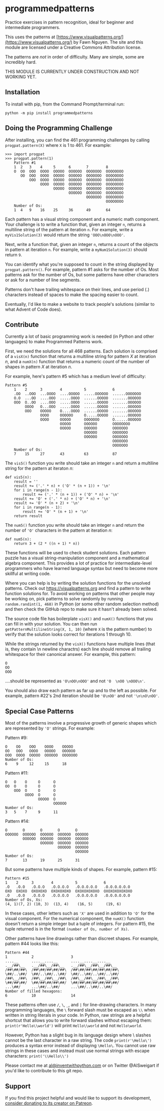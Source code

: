 # programmedpatterns

Practice exercises in pattern recognition, ideal for beginner and intermediate programmers.

This uses the patterns at [https://www.visualpatterns.org/](https://www.visualpatterns.org/) by Fawn Nguyen. The site and this module are licensed under a Creative Commons Attribution license.

The patterns are *not* in order of difficulty. Many are simple, some are incredibly hard.

THIS MODULE IS CURRENTLY UNDER CONSTRUCTION AND NOT WORKING YET.

Installation
------------

To install with pip, from the Command Prompt/terminal run:

    python -m pip install programmedpatterns

Doing the Programming Challenge
-----------

After installing, you can find the 461 programming challenges by calling `progpat.pattern(X)` where `X` is 1 to 461. For example:

    >>> import progpat
    >>> progpat.pattern(1)
        Pattern #1
        1  2   3    4     5      6       7        8
        O  OO  OOO  OOOO  OOOOO  OOOOOO  OOOOOOO  OOOOOOOO
           OO  OOO  OOOO  OOOOO  OOOOOO  OOOOOOO  OOOOOOOO
               OOO  OOOO  OOOOO  OOOOOO  OOOOOOO  OOOOOOOO
                    OOOO  OOOOO  OOOOOO  OOOOOOO  OOOOOOOO
                          OOOOO  OOOOOO  OOOOOOO  OOOOOOOO
                                 OOOOOO  OOOOOOO  OOOOOOOO
                                         OOOOOOO  OOOOOOOO
                                                  OOOOOOOO
        Number of Os:
        1  4   9    16    25     36      49       64


Each pattern has a visual string component and a numeric math component. Your challenge is to write a function that, given an integer `n`, returns a multiline string of the pattern at iteration `n`. For example, write a `myVis1Solution(3)` would return the string `'OOO\nOOO\nOOO'`.

Next, write a function that, given an integer `n`, returns a count of the objects in pattern at iteration `n`. For example, write a `myNum1Solution(3)` should return `9`.

You can identify what you're supposed to count in the string displayed by `progpat.pattern()`. For example, pattern #1 asks for the number of Os. Most patterns ask for the number of Os, but some patterns have other characters or ask for a number of line segments.

Patterns don't have trailing whitespace on their lines, and use period (.) characters instead of spaces to make the spacing easier to count.

Eventually, I'd like to make a website to track people's solutions (similar to what Advent of Code does).

Contribute
----------

Currently a lot of basic programming work is needed (in Python and other languages) to make Programmed Patterns work.

First, we need the solutions for all 468 patterns. Each solution is comprised of a `visX(n)` function that returns a multiline string for pattern *X* at iteration *n*, and a `numX(n)` function that returns a numeric count of the number of shapes in pattern *X* at iteration *n*.

For example, here's pattern #5 which has a medium level of difficulty:

    Pattern #5
        1    2      3        4          5            6
        .OO  ..OOO  ...OOOO  ....OOOOO  .....OOOOOO  ......OOOOOOO
        O.O  ...OO  ....OOO  .....OOOO  ......OOOOO  .......OOOOOO
        OOO  O..OO  ....OOO  .....OOOO  ......OOOOO  .......OOOOOO
             OOOO   O...OOO  .....OOOO  ......OOOOO  .......OOOOOO
             OOO    OOOOO    O....OOOO  ......OOOOO  .......OOOOOO
                    OOOO     OOOOOO     O.....OOOOO  .......OOOOOO
                    OOOO     OOOOO      OOOOOOO      O......OOOOOO
                             OOOOO      OOOOOO       OOOOOOOO
                             OOOOO      OOOOOO       OOOOOOO
                                        OOOOOO       OOOOOOO
                                        OOOOOO       OOOOOOO
                                                     OOOOOOO
                                                     OOOOOOO
        Number of Os:
        7    15     27       43         63           87

The `vis5()` function you write should take an integer `n` and return a multiline string for the pattern at iteraton *n*:

    def vis5(n):
        result = ''
        result += ('.' * n) + ('O' * (n + 1)) + '\n'
        for i in range(n - 1):
            result += ('.' * (n + 1)) + ('O' * n) + '\n'
        result += 'O' + ('.' * n) + ('O' * n) + '\n'
        result += 'O' * (n + 2) + '\n'
        for i in range(n - 1):
            result += 'O' * (n + 1) + '\n'
        return result

The `num5()` function you write should take an integer `n` and return the number of `'O'` characters in the pattern at iteration *n*:

    def num5(n):
        return 3 + (2 * ((n + 1) * n))

These functions will be used to check student solutions. Each pattern puzzle has a visual string-manipulation component and a mathematical algebra component. This provides a lot of practice for intermediate-level programmers who have learned language syntax but need to become more skillful at writing code.

Where you can help is by writing the solution functions for the unsolved patterns. Check out https://visualpatterns.org and find a pattern to write function solutions for. To avoid working on patterns that other people may be working on, pick patterns to solve randomly by running `random.randint(1, 468)` in Python (or some other random selection method) and then check the GitHub repo to make sure it hasn't already been solved.

The source code file has boilerplate `visX()` and `numX()` functions that you can fill in with your solution. You can then run `getPatternMultilineString(X, 1, 10)` (where `X` is the pattern number) to verify that the solution looks correct for iterations 1 through 10.

While the strings returned by the `visX()` functions have multiple lines (that is, they contain \n newline charactrs) each line should remove all trailing whitespace for their canonical answer. For example, this pattern:

    O
    OO
    OOO

....should be represented as `'O\nOO\nOOO'` and not `'O  \nOO \nOOO\n'`.

You should also draw each pattern as far up and to the left as possible. For example, pattern #22's 2nd iteration should be `'O\nOO'` and not `'\n\nO\nOO'`.

Special Case Patterns
-------------

Most of the patterns involve a progressive growth of generic shapes which are represented by `'O'` strings. For example:

Pattern #9:

    O    OO    OOO    OOOO    OOOOO
    OO   OOO   OOOO   OOOOO   OOOOOO
    OOO  OOOO  OOOOO  OOOOOO  OOOOOOO
    Number of Os:
    6    9     12     15      18

Pattern #11:

    O   O    O     O      O
    OO  O    O     O      O
        OOO  O     O      O
             OOOO  O      O
                   OOOOO  O
                          OOOOOO
    Number of Os:
    3   5    7     9      11

Pattern #14:

    O       O       O       O       O
    OOOOOO  OOOOOO  OOOOOO  OOOOOO  OOOOOO
            OOOOOO  OOOOOO  OOOOOO  OOOOOO
                    OOOOOO  OOOOOO  OOOOOO
                            OOOOOO  OOOOOO
                                    OOOOOO
    Number of Os:
    7       13      19      25      31

But some patterns have multiple kinds of shapes. For example, pattern #15:

    Pattern #15
    1    2      3        4          5            6
    .O   .O.O   .O.O.O   .O.O.O.O   .O.O.O.O.O   .O.O.O.O.O.O
    OXO  OXOXO  OXOXOXO  OXOXOXOXO  OXOXOXOXOXO  OXOXOXOXOXOXO
    .O   .O.O   .O.O.O   .O.O.O.O   .O.O.O.O.O   .O.O.O.O.O.O
    Number of Os, Xs:
    (4, 1)(7, 2) (10, 3)  (13, 4)    (16, 5)      (19, 6)

In these cases, other letters such as `'X'` are used in addition to `'O'` for the visual component. For the numerical component, the `numX()` function doesn't return a simple integer but a tuple of integers. For pattern #15, the tuple returned is in the format `(number of Os, number of Xs)`.

Other patterns have line drawings rather than discreet shapes. For example, pattern #44 looks like this:

    Pattern #44
    1           2                 3
    ....__      ....__....__      ....__....__....__
    .__/##\__   .__/##\__/##\__   .__/##\__/##\__/##\__
    /##\##/##\  /##\##/##\##/##\  /##\##/##\##/##\##/##\
    \##/..\##/  \##/..\##/..\##/  \##/..\##/..\##/..\##/
    /##\__/##\  /##\__/##\__/##\  /##\__/##\__/##\__/##\
    \##/##\##/  \##/##\##/##\##/  \##/##\##/##\##/##\##/
    ...\##/     ...\##/..\##/     ...\##/..\##/..\##/
    Number of filled hexagons:
    6           10                14

These patterns often use `/`, `\`, `_`, and `|` for line-drawing characters. In many programming languages, the `\` forward slash must be escaped as `\\` when written in string literals in your code. In Python, raw strings are a helpful shortcut that allows you to write forward slashes without escaping them: `print(r'Hello\\world')` will print `Hello\\world` and not `Hello\world`.

However, Python has a slight bug in its language design where \ slashes cannot be the last character in a raw string. The code `print(r'\Hello\')` produces a syntax error instead of displaying `\Hello\`. You cannot use raw strings in these cases and instead must use normal strings with escape characters: `print('\\Hello\\')`

Please contact me at al@inventwithpython.com or on Twitter @AlSweigart if you'd like to contribute to this git repo.

Support
-------

If you find this project helpful and would like to support its development, [consider donating to its creator on Patreon](https://www.patreon.com/AlSweigart).
